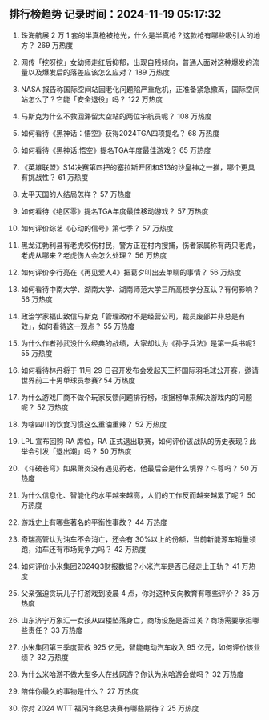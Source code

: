 
## 排行榜趋势 记录时间：2024-11-19 05:17:32
  
  1. 珠海航展 2 万 1 套的半真枪被抢光，什么是半真枪？这款枪有哪些吸引人的地方？ 269 万热度
    
  2. 网传「挖呀挖」女幼师走红后抑郁，出现自残倾向，普通人面对这种爆发的流量以及爆发后的落差应该怎么应对？ 189 万热度
    
  3. NASA 报告称国际空间站因老化问题陷严重危机，正准备紧急撤离，国际空间站怎么了？它能「安全退役」吗？ 122 万热度
    
  4. 马斯克为什么不救回滞留太空站的两位宇航员呢？ 108 万热度
    
  5. 如何看待《黑神话：悟空》获得2024TGA四项提名？ 68 万热度
    
  6. 如何看待《黑神话:悟空》提名TGA年度最佳游戏？ 65 万热度
    
  7. 《英雄联盟》S14决赛第四把的塞拉斯开团和S13的沙皇神之一推，哪个更具有挑战性？ 61 万热度
    
  8. 太平天国的人结局怎样？ 57 万热度
    
  9. 如何看待《绝区零》提名TGA年度最佳移动游戏？ 57 万热度
    
  10. 如何评价综艺《心动的信号》第七季？ 57 万热度
    
  11. 黑龙江勃利县有老虎咬伤村民，警方正在村内搜捕，伤者家属称有两只老虎，老虎从哪来？老虎伤人会怎么处理？ 56 万热度
    
  12. 如何评价李行亮在《再见爱人4》把葛夕叫出去单聊的事情？ 56 万热度
    
  13. 如何看待中南大学、湖南大学、湖南师范大学三所高校学分互认？有何影响？ 56 万热度
    
  14. 政治学家福山致信马斯克「管理政府不是经营公司，裁员废部并非总是有效」，如何看待这一观点？ 55 万热度
    
  15. 为什么作者孙武没什么经典的战绩，大家却认为《孙子兵法》是第一兵书呢? 55 万热度
    
  16. 如何看待林丹将于 11月 29 日召开发布会发起天王杯国际羽毛球公开赛，邀请世界前二十男单球员参赛? 54 万热度
    
  17. 为什么游戏厂商不做个玩家反馈问题排行榜，根据榜单来解决游戏内的问题呢？ 52 万热度
    
  18. 为啥四川的饮食习惯这么重油重辣？ 52 万热度
    
  19. LPL 宣布回购 RA 席位，RA 正式退出联赛，如何评价该战队的历史表现？此举会引发「退出潮」吗？ 50 万热度
    
  20. 《斗破苍穹》如果萧炎没有遇见药老，他最后会是什么境界？斗尊吗？ 50 万热度
    
  21. 为什么信息化、智能化的水平越来越高，人们的工作反而越来越累了呢？ 50 万热度
    
  22. 游戏史上有哪些著名的平衡性事故？ 44 万热度
    
  23. 奇瑞高管认为油车不会消亡，还会有 30%以上的份额，当前新能源车销量领跑，油车还有市场竞争力吗？ 42 万热度
    
  24. 如何评价小米集团2024Q3财报数据？小米汽车是否已经走上正轨？ 41 万热度
    
  25. 父亲强迫贪玩儿子打游戏到凌晨 4 点，你对这种反向教育有哪些评价？ 35 万热度
    
  26. 山东济宁万象汇一女孩从四楼坠落身亡，商场设施是否过关？商场需要承担哪些责任？ 33 万热度
    
  27. 小米集团第三季度营收 925 亿元，智能电动汽车收入 95 亿元，如何评价该业绩？ 32 万热度
    
  28. 为什么米哈游不做大型多人在线网游？你认为米哈游会做吗？ 32 万热度
    
  29. 陪伴你最久的事物是什么？ 27 万热度
    
  30. 你对 2024 WTT 福冈年终总决赛有哪些期待？ 25 万热度
    